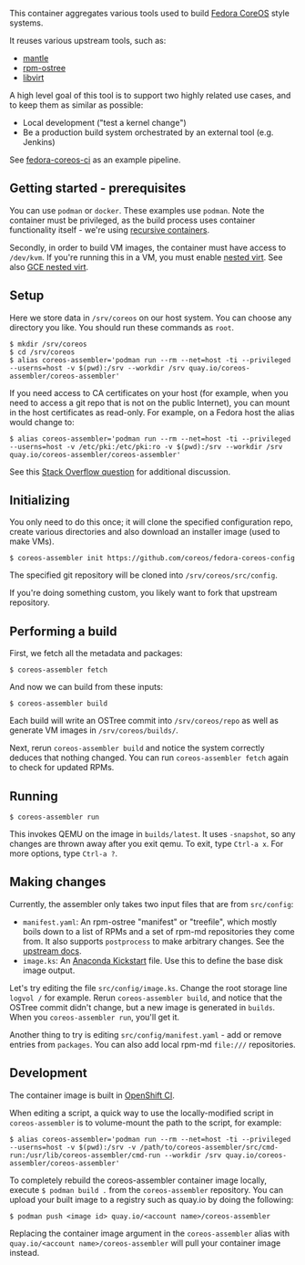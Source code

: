 This container aggregates various tools used to build [Fedora CoreOS](https://coreos.fedoraproject.org)
style systems.

It reuses various upstream tools, such as:

 - [mantle](https://github.com/coreos/mantle)
 - [rpm-ostree](https://github.com/projectatomic/rpm-ostree/)
 - [libvirt](https://github.com/libvirt/libvirt)

A high level goal of this tool is to support two highly related use cases,
and to keep them as similar as possible:

 - Local development ("test a kernel change")
 - Be a production build system orchestrated by an external tool (e.g. Jenkins)

See [fedora-coreos-ci](https://github.com/dustymabe/fedora-coreos-ci) as an
example pipeline.

Getting started - prerequisites
---

You can use `podman` or `docker`. These examples use `podman`. Note the
container must be privileged, as the build process uses container functionality
itself - we're using [recursive containers](https://github.com/projectatomic/bubblewrap/issues/284).

Secondly, in order to build VM images, the container must have access to
`/dev/kvm`.  If you're running this in a VM, you must enable
[nested virt](https://docs.fedoraproject.org/en-US/quick-docs/using-nested-virtualization-in-kvm/).
See also [GCE nested virt](https://cloud.google.com/compute/docs/instances/enable-nested-virtualization-vm-instances).

Setup
---

Here we store data in `/srv/coreos` on our host system.  You can choose
any directory you like.  You should run these commands as `root`.

```
$ mkdir /srv/coreos
$ cd /srv/coreos
$ alias coreos-assembler='podman run --rm --net=host -ti --privileged --userns=host -v $(pwd):/srv --workdir /srv quay.io/coreos-assembler/coreos-assembler'
```

If you need access to CA certificates on your host (for example, when you need to access
a git repo that is not on the public Internet), you can mount in the host certificates
as read-only.  For example, on a Fedora host the alias would change to:

`$ alias coreos-assembler='podman run --rm --net=host -ti --privileged --userns=host -v /etc/pki:/etc/pki:ro -v $(pwd):/srv --workdir /srv quay.io/coreos-assembler/coreos-assembler'`

See this [Stack Overflow question](https://stackoverflow.com/questions/26028971/docker-container-ssl-certificates) for additional discussion.

Initializing
---

You only need to do this once; it will clone the specified
configuration repo, create various directories and also
download an installer image (used to make VMs).

```
$ coreos-assembler init https://github.com/coreos/fedora-coreos-config
```

The specified git repository will be cloned into `/srv/coreos/src/config`.

If you're doing something custom, you likely want to fork that upstream
repository.

Performing a build
---

First, we fetch all the metadata and packages:

```
$ coreos-assembler fetch
```

And now we can build from these inputs:

```
$ coreos-assembler build
```

Each build will write an OSTree commit into `/srv/coreos/repo` as well
as generate VM images in `/srv/coreos/builds/`.

Next, rerun `coreos-assembler build` and notice the system correctly
deduces that nothing changed.  You can run `coreos-assembler fetch`
again to check for updated RPMs.

Running
---

```
$ coreos-assembler run
```

This invokes QEMU on the image in `builds/latest`.  It uses `-snapshot`,
so any changes are thrown away after you exit qemu.  To exit, type
`Ctrl-a x`.  For more options, type `Ctrl-a ?`.

Making changes
---

Currently, the assembler only takes two input files that are from `src/config`:

 - `manifest.yaml`: An rpm-ostree "manifest" or "treefile", which mostly boils
   down to a list of RPMs and a set of rpm-md repositories
   they come from.  It also supports `postprocess` to make
   arbitrary changes.  See the [upstream docs](https://github.com/projectatomic/rpm-ostree/blob/master/docs/manual/treefile.md).
 - `image.ks`: An [Anaconda  Kickstart](https://pykickstart.readthedocs.io/en/latest/)
   file.  Use this to define the base disk image output.

Let's try editing the file `src/config/image.ks`.  Change the root
storage line `logvol /` for example.  Rerun `coreos-assembler build`, and notice
that the OSTree commit didn't change, but a new image is generated in `builds`.
When you `coreos-assembler run`, you'll get it.

Another thing to try is editing `src/config/manifest.yaml` - add or
remove entries from `packages`.  You can also add local rpm-md `file:///`
repositories.

Development
---

The container image is built in [OpenShift CI](https://api.ci.openshift.org/console/project/rhcos/browse/builds/coreos-assembler?tab=history).

When editing a script, a quick way to use the locally-modified script in
`coreos-assembler` is to volume-mount the path to the script, for example:

```
$ alias coreos-assembler='podman run --rm --net=host -ti --privileged --userns=host -v $(pwd):/srv -v /path/to/coreos-assembler/src/cmd-run:/usr/lib/coreos-assembler/cmd-run --workdir /srv quay.io/coreos-assembler/coreos-assembler'
```

To completely rebuild the coreos-assembler container image locally, execute
`$ podman build .` from the `coreos-assembler` repository. You can upload your
built image to a registry such as quay.io by doing the following:

```
$ podman push <image id> quay.io/<account name>/coreos-assembler
```

Replacing the container image argument in the `coreos-assembler` alias with
`quay.io/<account name>/coreos-assembler` will pull your container image instead.
